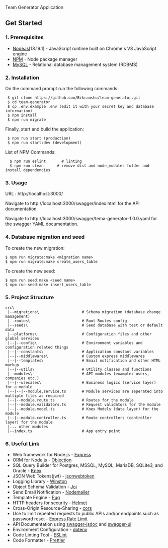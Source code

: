 Team Generator Application

## Get Started

### 1. Prerequisites

- [NodeJs](https://nodejs.org/en/)[18.19.1] - JavaScript runtime built on Chrome's V8 JavaScript engine
- [NPM](https://npmjs.org/) - Node package manager
- [MySQL](https://www.mysql.com/downloads/) - Relational database management system (RDBMS) 

### 2. Installation

On the command prompt run the following commands:

``` 
 $ git clone https://github.com/Bikranshu/team-generator.git
 $ cd team-generator
 $ cp .env.example .env (edit it with your secret key and database information)
 $ npm install
 $ npm run migrate
```
 Finally, start and build the application:
 
```
 $ npm run start (production)
 $ npm run start:dev (development)
```

List of NPM Commands:
 
```
  $ npm run eslint       # linting
  $ npm run clean      # remove dist and node_modules folder and install dependencies
```

### 3. Usage

URL : http://localhost:3000/

Navigate to http://localhost:3000/swagger/index.html for the API documentation.

Navigate to http://localhost:3000/swagger/tema-generator-1.0.0.yaml for the swagger YAML documentation.

### 4. Database migration and seed

To create the new migration:

    $ npm run migrate:make <migration name>
    $ npm run migrate:make create_users_table

To create the new seed:

    $ npm run seed:make <seed name>
    $ npm run seed:make insert_users_table
 
### 5. Project Structure

```
src\
 |--migrations\                   # Schema migration (database change management)
 |--routes\                       # Root Routes config 
 |--seeds\                        # Seed database with test or default data
 |--platforms\                    # Configuration files and other global services
 |--|--config\                    # Environment variables and configuration related things
 |--|--constants\                 # Application constant variables
 |--|--middlewares\               # Custom express middlewares
 |--|--templates\                 # Email notification and other HTML markup
 |--|--utils\                     # Utility classes and functions
 |--modules\                      # API modules (example: users, companies etc.)
 |--|--usecases\                  # Business logics (service layer) for a module
 |--|--|--module.service.ts       # Module services are seperated into multiple files as required
 |--|--module.route.ts            # Routes for the module
 |--|--module.validators.ts       # Request validators for the module
 |--|--module.model.ts            # Knex Models (data layer) for the module
 |--|--module.controller.ts       # Route controllers (controller layer) for the module
 |... other modules
 |--index.ts                      # App entry point 
```

    
### 6. Useful Link
- Web framework for Node.js - [Express](http://expressjs.com/)
- ORM  for Node.js - [Objection](https://vincit.github.io/objection.js)
- SQL Query Builder for Postgres, MSSQL, MySQL, MariaDB, SQLite3, and Oracle - [Knex](http://knexjs.org/)
- JSON Web Tokens(jwt) - [jsonwebtoken](https://www.npmjs.com/package/jsonwebtoken)
- Logging Library - [Winston](https://www.npmjs.com/package/winston)
- Object Schema Validation  - [Joi](https://www.npmjs.com/package/joi)
- Send Email Notification  - [Nodemailer](https://www.npmjs.com/package/nodemailer)
- Template Engine  - [Pug](https://www.npmjs.com/package/pug)
- HTTP headers for security  - [Helmet](https://github.com/helmetjs/helmet)
- Cross-Origin Resource-Sharing  - [cors](https://github.com/expressjs/cors)
- Use to limit repeated requests to public APIs and/or endpoints such as password reset  - [Express Rate Limit](https://www.npmjs.com/package/express-rate-limit)
- API Documentation using [swagger-jsdoc](https://www.npmjs.com/package/swagger-jsdoc) and [swagger-ui](https://www.npmjs.com/package/swagger-ui)
- Environment Configuration - [dotenv](https://www.npmjs.com/package/dotenv)
- Code Linting Tool - [ESLint](http://eslint.org/)
- Code Formatter - [Prettier](https://www.npmjs.com/package/prettier)
